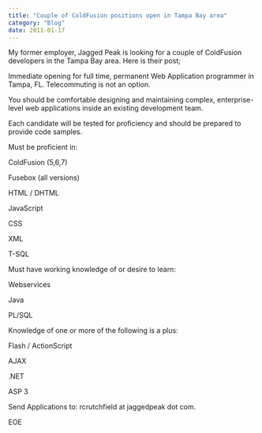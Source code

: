```yaml
---
title: "Couple of ColdFusion positions open in Tampa Bay area"
category: "Blog"
date: 2011-01-17
---
```



My former employer, Jagged Peak is looking for a couple of ColdFusion developers in the Tampa Bay area. Here is their post;

Immediate opening for full time, permanent Web Application programmer in Tampa, FL. Telecommuting is not an option.

You should be comfortable designing and maintaining complex, enterprise-level web applications inside an existing development team.

Each candidate will be tested for proficiency and should be prepared to provide code samples.

Must be proficient in:

ColdFusion (5,6,7)

Fusebox (all versions)

HTML / DHTML

JavaScript

CSS

XML

T-SQL

Must have working knowledge of or desire to learn:

Webservices

Java

PL/SQL

Knowledge of one or more of the following is a plus:

Flash / ActionScript

AJAX

.NET

ASP 3

Send Applications to: rcrutchfield at jaggedpeak dot com.

EOE
